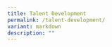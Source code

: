 ```yaml
---
title: Talent Development
permalink: /talent-development/
variant: markdown
description: ""
---
```

